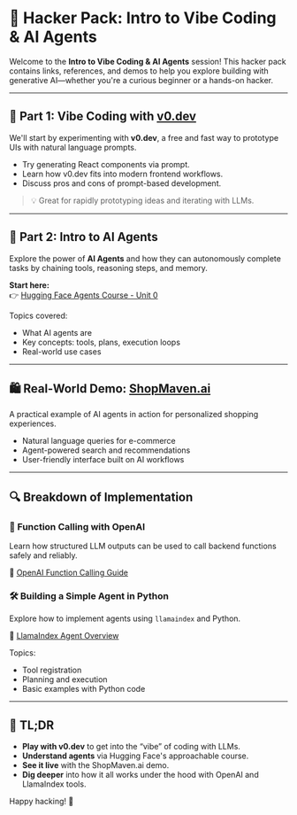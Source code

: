 # 🧠 Hacker Pack: Intro to Vibe Coding & AI Agents

Welcome to the **Intro to Vibe Coding & AI Agents** session! This hacker pack contains links, references, and demos to help you explore building with generative AI—whether you're a curious beginner or a hands-on hacker.

---

## 🌈 Part 1: Vibe Coding with [v0.dev](https://v0.dev)

We'll start by experimenting with **v0.dev**, a free and fast way to prototype UIs with natural language prompts.

- Try generating React components via prompt.
- Learn how v0.dev fits into modern frontend workflows.
- Discuss pros and cons of prompt-based development.

> 💡 Great for rapidly prototyping ideas and iterating with LLMs.

---

## 🤖 Part 2: Intro to AI Agents

Explore the power of **AI Agents** and how they can autonomously complete tasks by chaining tools, reasoning steps, and memory.

**Start here:**  
👉 [Hugging Face Agents Course - Unit 0](https://huggingface.co/learn/agents-course/en/unit0/introduction)

Topics covered:
- What AI agents are
- Key concepts: tools, plans, execution loops
- Real-world use cases

---

## 🛍️ Real-World Demo: [ShopMaven.ai](https://shopmaven.ai)

A practical example of AI agents in action for personalized shopping experiences.

- Natural language queries for e-commerce
- Agent-powered search and recommendations
- User-friendly interface built on AI workflows

---

## 🔍 Breakdown of Implementation

### 🧩 Function Calling with OpenAI
Learn how structured LLM outputs can be used to call backend functions safely and reliably.

📘 [OpenAI Function Calling Guide](https://platform.openai.com/docs/guides/function-calling?api-mode=responses)

### 🛠️ Building a Simple Agent in Python
Explore how to implement agents using `llamaindex` and Python.

📘 [LlamaIndex Agent Overview](https://docs.llamaindex.ai/en/stable/understanding/agent/)

Topics:
- Tool registration
- Planning and execution
- Basic examples with Python code

---

## 🧠 TL;DR

- **Play with v0.dev** to get into the “vibe” of coding with LLMs.
- **Understand agents** via Hugging Face's approachable course.
- **See it live** with the ShopMaven.ai demo.
- **Dig deeper** into how it all works under the hood with OpenAI and LlamaIndex tools.

Happy hacking! 🚀
